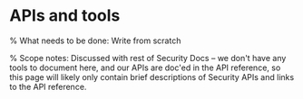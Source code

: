 # APIs and tools

% What needs to be done: Write from scratch

% Scope notes: Discussed with rest of Security Docs – we don't have any tools to document here, and our APIs are doc'ed in the API reference, so this page will likely only contain brief descriptions of Security APIs and links to the API reference.